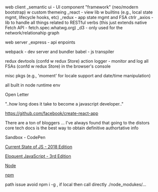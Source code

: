 web client
\_semantic ui - UI component "framework" (neo/modern bootstrap) w custom themeing
\_react - view lib w builtins (e.g., local state mgmt, lifecycle hooks, etc)
\_redux - app state mgmt and FSA ctrlr
\_axios - lib to handle all things related to RESTful verbs (this just extends native Fetch API - fetch.spec.whatwg.org)
\_d3 - only used for the network/relationahip graph

web server
\_express - api enpoints

webpack - dev server and bundler
babel - js transpiler

redux devtools (confd w redux Store)
action logger - monitor and log all FSAs (confd w redux Store) in the browser's console

misc pkgs (e.g., 'moment' for locale support and date/time manipulation)

all built in node runtime env



Open Letter

"..how long does it take to become a javascript developer.."

https://github.com/facebook/create-react-app

There are a ton of bloggers ... I've always found that going to the distors core tech docs is the best way to obtain definitive authortative info

Sandbox - CodePen


[Current State of JS - 2018 Edition](https://2018.stateofjs.com/introduction/)

[Eloquent JavaScript - 3rd Edition](https://eloquentjavascript.net/)

[Node](https://nodejs.org/en/)

[npm](https://www.npmjs.com/)


path issue avoid npm i -g , if local then call directly ./node_modukes/...